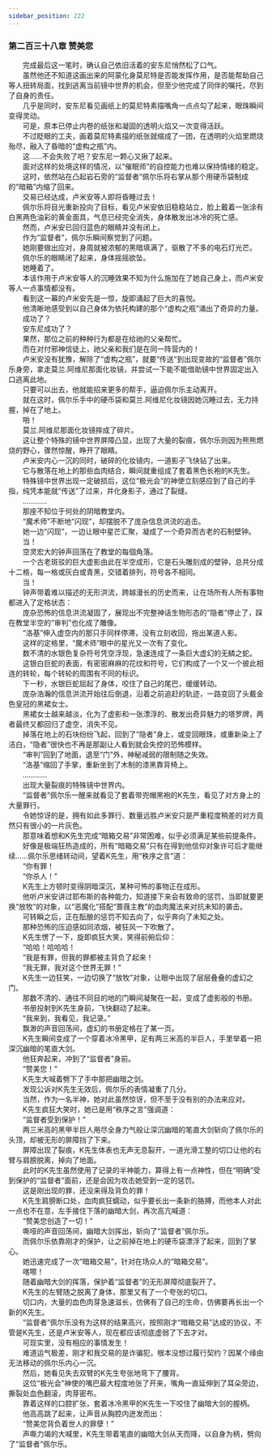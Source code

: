 ```yaml
---
sidebar_position: 222
---
```

### 第二百三十八章 赞美您  


　　完成最后这一笔时，确认自己依旧活着的安东尼悄然松了口气。  
　　虽然他还不知道这画出来的阿蒙化身莫尼特是否能发挥作用，是否能帮助自己等人扭转局面，找到逃离当前镜中世界的机会，但至少他完成了同伴的嘱托，尽到了自身的责任。  
　　几乎是同时，安东尼看见画纸上的莫尼特素描嘴角一点点勾了起来，眼珠瞬间变得灵动。  
　　可是，原本已停止内卷的纸张和凝固的透明火焰又一次变得活跃。  
　　不过眨眼的工夫，画着莫尼特素描的纸张就缩成了一团，在透明的火焰里燃烧殆尽，融入了昏暗的“虚构之瓶”内。  
　　这……不会失败了吧？安东尼一颗心又揪了起来。  
　　面对这样的处境这样的情况，以“催眠师”的自控能力也难以保持情绪的稳定。  
　　这时，依然站在凸起岩石旁的“监督者”佩尔乐将右掌从那个用硬币袋制成的“暗箱”内缩了回来。  
　　交易已经达成，卢米安等人即将昏睡过去！  
　　佩尔乐将目光重新投向了目标，看见卢米安依旧稳稳站立，脸上戴着一张涂有白黑两色油彩的黄金面具，气息已经完全消失，身体散发出冰冷的死亡感。  
　　然而，卢米安已回归蓝色的眼睛并没有闭上。  
　　作为“监督者”，佩尔乐瞬间察觉到了问题。  
　　她刚要做出应对，身周就被浓郁的黑暗填满了，驱散了不多的电石灯光芒。  
　　佩尔乐的眼睛闭了起来，身体摇摇欲坠。  
　　她睡着了。  
　　本该作用于卢米安等人的沉睡效果不知为什么施加在了她自己身上，而卢米安等人一点事情都没有。  
　　看到这一幕的卢米安先是一惊，旋即涌起了巨大的喜悦。  
　　他清晰地感受到以自己身体为依托构建的那个“虚构之瓶”涌出了奇异的力量。  
　　成功了？  
　　安东尼成功了？  
　　果然，那位之前的种种行为都是在给祂的父亲帮忙。  
　　而在对付邪神信徒上，祂父亲和我们是在同一阵营内的！  
　　卢米安没有犹豫，解除了“虚构之瓶”，就要“传送”到出现变故的“监督者”佩尔乐身旁，拿走莫兰.阿维尼那面化妆镜，并尝试一下能不能借助镜中世界固定出入口逃离此地。  
　　只要可以出去，他就能招来更多的帮手，逼迫佩尔乐主动离开。  
　　就在这时，佩尔乐手中的硬币袋和莫兰.阿维尼化妆镜因她沉睡过去，无力持握，掉在了地上。  
　　啪！  
　　莫兰.阿维尼那面化妆镜摔成了碎片。  
　　这让整个特殊的镜中世界屏障凸显，出现了大量的裂痕，佩尔乐则因为熊熊燃烧的野心，骤然惊醒，睁开了眼睛。  
　　卢米安内心一沉的同时，破碎的化妆镜内，一道影子飞快钻了出来。  
　　它与散落在地上的那些血肉结合，瞬间就重组成了套着黑色长袍的K先生。  
　　特殊镜中世界出现一定破损后，这位“极光会”的神使立刻感应到了自己的手指，纯凭本能就“传送”了过来，并化身影子，通过了裂缝。  
　　…………  
　　那座不知位于何处的阴暗教堂内。  
　　“魔术师”不断地“闪现”，却摆脱不了庞杂信息洪流的追击。  
　　她一边“闪现”，一边让眼中星芒汇聚，凝成了一个奇异而古老的石制壁钟。  
　　当！  
　　空灵宏大的钟声回荡在了教堂的每個角落。  
　　一个古老斑驳的巨大虚影由此在半空成形，它是石头雕刻成的壁钟，总共分成十二格，每一格或灰白或青黑，交错着排列，符号各不相同。  
　　当！  
　　钟声带着难以描述的无形洪流，跨越漫长的历史而来，让在场所有人所有事物都进入了定格状态：  
　　庞杂恐怖的信息洪流凝固了，展现出不完整神话生物形态的“隐者”停止了，踩在教堂半空的“审判”也化成了雕像。  
　　“洛基”伸入虚空内的那只手同样停滞，没有立刻收回，拖出某道人影。  
　　这样的定格里，“魔术师”眼中的星光又一次有了变化。  
　　数不清的水银色复杂符号凭空浮现，急速连成了一条巨大虚幻的无鳞之蛇。  
　　这银白巨蛇的表面，有密密麻麻的花纹和符号，它们构成了一个又一个彼此相连的转轮，每个转轮的周围有不同的标识。  
　　下一秒，水银巨蛇屈起了身体，咬住了自己的尾巴，缓缓转动。  
　　庞杂浩瀚的信息洪流开始往后倒退，沿着之前追赶的轨迹，一路变回了头戴金色皇冠的黑裙女士。  
　　黑裙女士越来越淡，化为了虚影和一张漂浮的、散发出奇异魅力的塔罗牌，两者最终又都回归了虚空，消失不见。  
　　掉落在地上的石块纷纷飞起，回到了“隐者”身上，或变回眼珠，或重新染上了洁白，“隐者”很快也不再是那副让人看到就会失控的恐怖模样。  
　　“审判”回到了地面，退至“门”外，神秘减弱的限制随之失效。  
　　“洛基”缩回了手掌，重新坐到了木制的漆黑靠背椅上。  
　　…………  
　　出现大量裂痕的特殊镜中世界内。  
　　“监督者”佩尔乐一醒来就看见了套着带兜帽黑袍的K先生，看见了对方身上的大量罪行。  
　　令她惊讶的是，拥有如此多罪行、数量远胜卢米安只是严重程度稍差的对方竟然只有很小的一片灰色。  
　　那意味着想和K先生完成“暗箱交易”非常困难，似乎必须满足某些前提条件。  
　　好像是极端狂热造成的，所有“暗箱交易”只有在得到他信仰对象许可后才能继续……佩尔乐思绪转动间，望着K先生，用“秩序之言”道：  
　　“你有罪！  
　　“你杀人！”  
　　K先生上方顿时变得阴暗深沉，某种可怖的事物正在成形。  
　　他听卢米安讲过耶布斯的各种能力，知道接下来会有致命的惩罚，当即就要更换“放牧”的对象，以“恶魔化”搭配“蔷薇主教”的血肉魔法来对抗未知的袭击。  
　　可转瞬之后，正在酝酿的惩罚不知去向了，似乎奔向了未知之处。  
　　那种恐怖的压迫感如同浓烟，被狂风一下吹散了。  
　　K先生愣了一下，旋即疯狂大笑，笑得前俯后仰：  
　　“哈哈！哈哈哈！  
　　“我是有罪，但我的罪都被主背负了起来！  
　　“我无罪，我对这个世界无罪！”  
　　K先生一边狂笑，一边切换了“放牧”对象，让眼中出现了层层叠叠的虚幻之门。  
　　那数不清的、通往不同目的地的门瞬间凝聚在一起，变成了虚影般的书册。  
　　书册投射到K先生身前，飞快翻动了起来。  
　　“我来到，我看见，我记录。”  
　　飘渺的声音回荡间，虚幻的书册定格在了某一页。  
　　K先生瞬间变成了一个穿着冰冷黑甲，足有两三米高的半巨人，手里举着一把深沉幽暗的笔直大剑。  
　　他狂奔起来，冲到了“监督者”身前。  
　　“赞美您！”  
　　K先生大喊着劈下了手中那把幽暗之剑。  
　　发现公诉对K先生无效后，佩尔乐的表情凝重了几分。  
　　当然，作为一名半神，她对此虽然惊讶，但不至于没有别的办法来应对。  
　　K先生疯狂大笑时，她已是用“秩序之言”强调道：  
　　“监督者受到保护！”  
　　两三米高的黑甲半巨人用尽全身力气般让深沉幽暗的笔直大剑斩向了佩尔乐的头顶，却被无形的屏障挡了下来。  
　　屏障出现了裂痕，K先生体表也无声无息裂开，一道光滑工整的切口让他的右臂与肩膀脱离，掉向了地面。  
　　此时的K先生虽然使用了记录的半神能力，算得上有一点神性，但在“明确”受到保护的“监督者”面前，还是会因为攻击她受到一定的惩罚。  
　　这是刚出现的罪，还没来得及背负的罪！  
　　K先生肩膀断口处，血肉疯狂蠕动，似乎要长出一条新的胳膊，而他本人对此一点也不在意，左手接住下落的幽暗大剑，再次高亢喊道：  
　　“赞美您创造了一切！”  
　　嘶哑的声音回荡间，幽暗大剑挥出，斩向了“监督者”佩尔乐。  
　　而佩尔乐依靠刚才的保护，让之前掉在地上的硬币袋漂浮了起来，回到了掌心。  
　　她迅速完成了一次“暗箱交易”，针对在场众人的“暗箱交易”。  
　　喀嚓！  
　　随着幽暗大剑的挥落，保护着“监督者”的无形屏障彻底裂开了。  
　　K先生的左臂随之脱离了身体，那里又有了一个夸张的切口。  
　　切口内，大量的血色肉芽急速滋长，仿佛有了自己的生命，仿佛要再长出一个新的K先生。  
　　“监督者”佩尔乐没有为这样的结果高兴，按照刚才“暗箱交易”达成的协议，不管是K先生，还是卢米安等人，现在都应该彻底虚弱了下去才对。  
　　可现实里，没有相应的事情发生！  
　　难道运气极差，刚才和我交易的是诈骗犯，根本没想过履行契约？因某个缘由无法移动的佩尔乐内心一沉。  
　　然后，她看见失去双臂的K先生夸张地弯下了腰背。  
　　这位“极光会”神使的嘴巴最大程度地张了开来，嘴角一直延伸到了耳朵旁边，撕裂处血色翻滚，肉芽密布。  
　　靠着这样的口腔扩张，套着冰冷黑甲的K先生一下咬住了幽暗大剑的握柄。  
　　他高高跳了起来，让声音从胸腔内迸发而出：  
　　“赞美您背负着世人的罪孽！”  
　　声嘶力竭的大喊里，K先生带着笔直的幽暗大剑从天而降，以自身为柄，劈向了“监督者”佩尔乐。  
